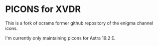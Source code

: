 PICONS for XVDR
===============

This is a fork of ocrams former github repository of the enigma channel icons.

I'm currently only maintaining picons for Astra 19.2 E.

